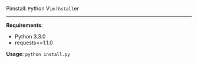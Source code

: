 Pimstall: `P`ython V`im` In`stall`er

***

**Requirements**:
- Python 3.3.0
- requests==1.1.0

**Usage**: `python install.py`
